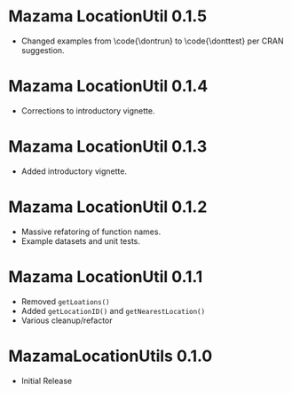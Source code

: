 # Mazama LocationUtil 0.1.5

* Changed examples from \code{\dontrun} to \code{\donttest} per CRAN suggestion.

# Mazama LocationUtil 0.1.4

* Corrections to introductory vignette.

# Mazama LocationUtil 0.1.3

* Added introductory vignette.

# Mazama LocationUtil 0.1.2

* Massive refatoring of function names.
* Example datasets and unit tests.

# Mazama LocationUtil 0.1.1

* Removed `getLoations()`
* Added `getLocationID()` and `getNearestLocation()`
* Various cleanup/refactor

# MazamaLocationUtils 0.1.0

* Initial Release
